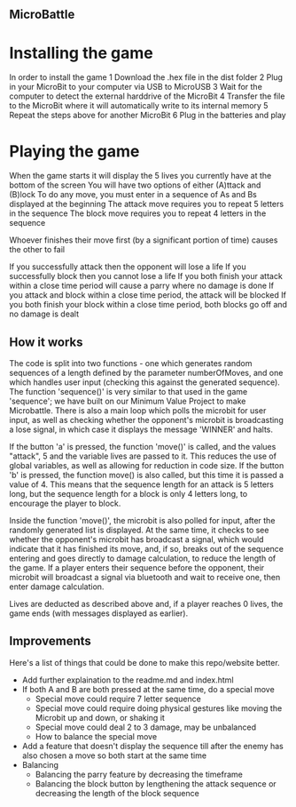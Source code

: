 ## MicroBattle

# Installing the game
In order to install the game
1   Download the .hex file in the dist folder
2   Plug in your MicroBit to your computer via USB to MicroUSB
3   Wait for the computer to detect the external harddrive of the MicroBit
4   Transfer the file to the MicroBit where it will automatically write to its internal memory
5   Repeat the steps above for another MicroBit
6   Plug in the batteries and play

# Playing the game
When the game starts it will display the 5 lives you currently have at the bottom of the screen
You will have two options of either (A)ttack and (B)lock
To do any move, you must enter in a sequence of As and Bs displayed at the beginning
The attack move requires you to repeat 5 letters in the sequence
The block move requires you to repeat 4 letters in the sequence

Whoever finishes their move first (by a significant portion of time) causes the other to fail

If you successfully attack then the opponent will lose a life
If you successfully block then you cannot lose a life
If you both finish your attack within a close time period will cause a parry where no damage is done
If you attack and block within a close time period, the attack will be blocked
If you both finish your block within a close time period, both blocks go off and no damage is dealt

## How it works 

The code is split into two functions - one which generates random sequences of a length defined by the parameter numberOfMoves, and one which handles user input (checking this against the generated sequence). The function 'sequence()' is very similar to that used in the game 'sequence'; we have built on our Minimum Value Project to make Microbattle.
There is also a main loop which polls the microbit for user input, as well as checking whether the opponent's microbit is broadcasting a lose signal, in which case it displays the message 'WINNER' and halts.

If the button 'a' is pressed, the function 'move()' is called, and the values "attack", 5 and the variable lives are passed to it. This reduces the use of global variables, as well as allowing for reduction in code size. If the button 'b' is pressed, the function move() is also called, but this time it is passed a value of 4. This means that the sequence length for an attack is 5 letters long, but the sequence length for a block is only 4 letters long, to encourage the player to block. 

Inside the function 'move()', the microbit is also polled for input, after the randomly generated list is displayed. At the same time, it checks to see whether the opponent's microbit has broadcast a signal, which would indicate that it has finished its move, and, if so, breaks out of the sequence entering and goes directly to damage calculation, to reduce the length of the game.
If a player enters their sequence before the opponent, their microbit will broadcast a signal via bluetooth and wait to receive one, then enter damage calculation.

Lives are deducted as described above and, if a player reaches 0 lives, the game ends (with messages displayed as earlier).

## Improvements

Here's a list of things that could be done to make this repo/website better.

- Add further explaination to the readme.md and index.html
- If both A and B are both pressed at the same time, do a special move
    - Special move could require 7 letter sequence
    - Special move could require doing physical gestures like moving the Microbit up and down, or shaking it
    - Special move could deal 2 to 3 damage, may be unbalanced
    - How to balance the special move
- Add a feature that doesn't display the sequence till after the enemy has also chosen a move so both start at the same time
- Balancing
    - Balancing the parry feature by decreasing the timeframe 
    - Balancing the block button by lengthening the attack sequence or decreasing the length of the block sequence
